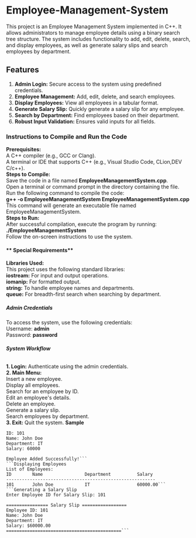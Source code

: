 # **Employee-Management-System**
This project is an Employee Management System implemented in C++. It allows administrators to manage employee details using a binary search tree structure. The system includes functionality to add, edit, delete, search, and display employees, as well as generate salary slips and search employees by department.  
## **Features**
1. **Admin Login:** Secure access to the system using predefined credentials.
2. **Employee Management:** Add, edit, delete, and search employees.
3. **Display Employees:** View all employees in a tabular format.
4. **Generate Salary Slip:** Quickly generate a salary slip for any employee.
5. **Search by Department:** Find employees based on their department.
6. **Robust Input Validation:** Ensures valid inputs for all fields.

### **Instructions to Compile and Run the Code**  
**Prerequisites:**  
A C++ compiler (e.g., GCC or Clang).  
A terminal or IDE that supports C++ (e.g., Visual Studio Code, CLion,DEV C/c++).  
**Steps to Compile:**  
Save the code in a file named **EmployeeManagementSystem.cpp**.  
Open a terminal or command prompt in the directory containing the file.  
Run the following command to compile the code:  
**g++ -o EmployeeManagementSystem EmployeeManagementSystem.cpp**  
This command will generate an executable file named EmployeeManagementSystem.  
**Steps to Run:**  
After successful compilation, execute the program by running:  
**./EmployeeManagementSystem**  
Follow the on-screen instructions to use the system.   
#### ** Special Requirements**  
**Libraries Used:**  
This project uses the following standard libraries:  
**iostream:** For input and output operations.  
**iomanip:** For formatted output.  
**string:** To handle employee names and departments.  
**queue:** For breadth-first search when searching by department.
##### **Admin Credentials**  
To access the system, use the following credentials:  
Username: **admin**  
Password: **password**
###### **System Workflow**  
**1. Login:** Authenticate using the admin credentials.  
**2. Main Menu:**  
Insert a new employee.  
Display all employees.  
Search for an employee by ID.  
Edit an employee's details.  
Delete an employee.  
Generate a salary slip.  
Search employees by department.  
**3. Exit:** Quit the system.
**Sample**  
```Enter Employee Details:
ID: 101
Name: John Doe
Department: IT
Salary: 60000

Employee Added Successfully!```
```Displaying Employees
List of Employees:
ID        Name                Department          Salary
---------------------------------------------------------
101       John Doe            IT                  60000.00```
```Generating a Salary Slip
Enter Employee ID for Salary Slip: 101

================ Salary Slip =================
Employee ID: 101
Name: John Doe
Department: IT
Salary: $60000.00
============================================```
